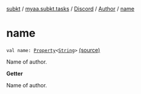 [subkt](../../../index.md) / [myaa.subkt.tasks](../../index.md) / [Discord](../index.md) / [Author](index.md) / [name](./name.md)

# name

`val name: `[`Property`](https://docs.gradle.org/current/javadoc/org/gradle/api/provider/Property.html)`<`[`String`](https://kotlinlang.org/api/latest/jvm/stdlib/kotlin/-string/index.html)`>` [(source)](https://github.com/Myaamori/SubKt/blob/0.1.19/src/main/kotlin/myaa/subkt/tasks/discordtask.kt#L196)

Name of author.

**Getter**

Name of author.

